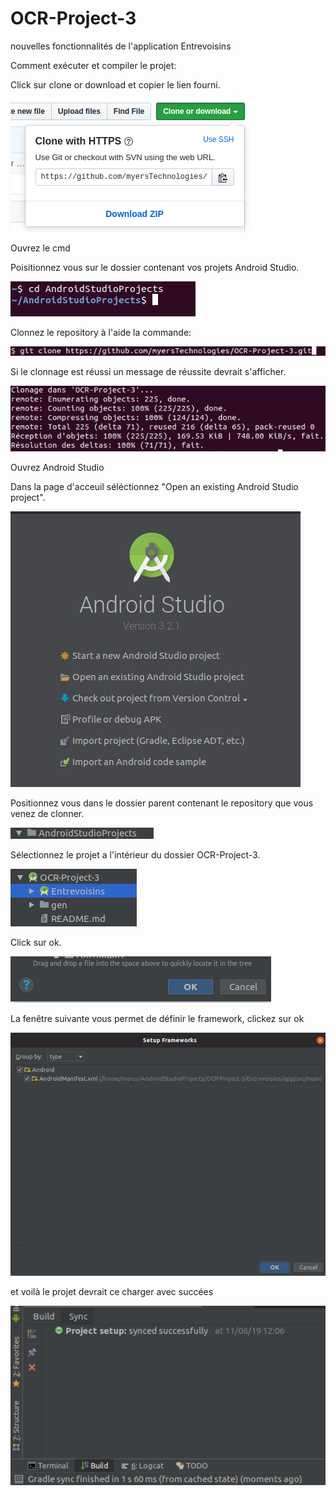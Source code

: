 # OCR-Project-3

nouvelles fonctionnalités de l'application Entrevoisins

Comment exécuter et compiler le projet:

Click sur clone or download et copier le lien fourni.

![](Images/liencopier.png)

Ouvrez le cmd

Poisitionnez vous sur le dossier contenant vos projets Android Studio.

![](Images/dossierparent.png)

Clonnez le repository à l'aide la commande:

![](Images/gitclone.png)

Si le clonnage est réussi un message de réussite devrait s'afficher.

![](Images/reussi.png)

Ouvrez Android Studio

Dans la page d'acceuil séléctionnez "Open an existing Android Studio project".

![](Images/studio.png)

Positionnez vous dans le dossier parent contenant le repository que vous venez de clonner.

![](Images/Androidstudioprojects.png)

Sélectionnez le projet a l'intérieur du dossier OCR-Project-3.

![](Images/selectionner.png)

Click sur ok.

![](Images/ok.png)

La fenêtre suivante vous permet de définir le framework, clickez sur ok

![](Images/framework.png)

et voilà le projet devrait ce charger avec succées

![](Images/success.png)











